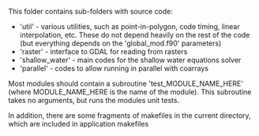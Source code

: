 This folder contains sub-folders with source code:

* 'util' - various utilities, such as point-in-polygon, code timing, linear
interpolation, etc. These do not depend heavily on the rest of the code (but
everything depends on the 'global_mod.f90' parameters)
* 'raster' - interface to GDAL for reading from rasters
* 'shallow_water' - main codes for the shallow water equations solver
* 'parallel' - codes to allow running in parallel with coarrays

Most modules should contain a subroutine 'test_MODULE_NAME_HERE' (where MODULE_NAME_HERE is
the name of the module). This subroutine takes no arguments, but runs the modules unit tests.

In addition, there are some fragments of makefiles in the current directory, which
are included in application makefiles
